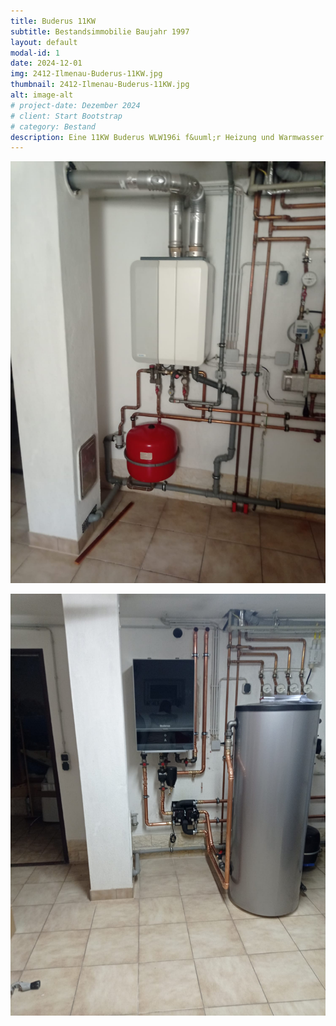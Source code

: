 ```yaml
---
title: Buderus 11KW
subtitle: Bestandsimmobilie Baujahr 1997
layout: default
modal-id: 1
date: 2024-12-01
img: 2412-Ilmenau-Buderus-11KW.jpg
thumbnail: 2412-Ilmenau-Buderus-11KW.jpg
alt: image-alt
# project-date: Dezember 2024
# client: Start Bootstrap
# category: Bestand
description: Eine 11KW Buderus WLW196i f&uuml;r Heizung und Warmwasser als Ersatz f&uuml;r eine Gastherme in einem Zweifamilienhaus. Nur der Energietr&auml;ger wurde ausgetauscht -- die vorhandene Installation (Leitungen und Heizk&ouml;rper) war ausreichend und wurde einfach weiterverwendet.
---
```


![Vorher -- eine 30 Jahre alte Bennrath Gastherme](vorher.jpeg)

![Nachher -- die Innen-- und Steuereinheit der Buderus](nachher.jpeg)

